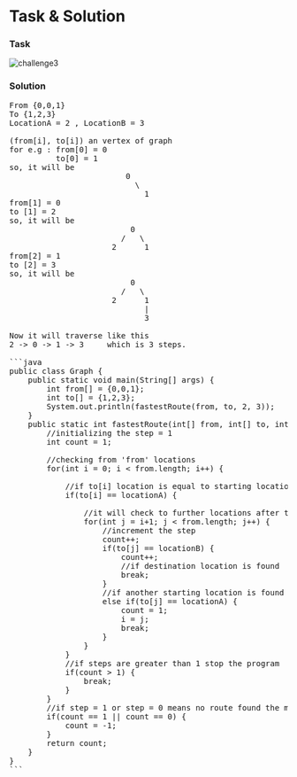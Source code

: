 # Task & Solution

### Task
![challenge3](https://user-images.githubusercontent.com/57875037/76688093-ffd40a00-6629-11ea-887a-c3dad4ada30e.png)

### Solution
<pre>
From {0,0,1}    
To {1,2,3}
LocationA = 2 , LocationB = 3 
 
(from[i], to[i]) an vertex of graph
for e.g : from[0] = 0
          to[0] = 1
so, it will be 
                         0
                           \
                             1
from[1] = 0
to [1] = 2
so, it will be 
                          0
                        /   \
                      2      1
from[2] = 1
to [2] = 3
so, it will be                       
                          0
                        /   \
                      2      1
                             |
                             3
                             
Now it will traverse like this 
2 -> 0 -> 1 -> 3     which is 3 steps.

```java
public class Graph {
    public static void main(String[] args) {
        int from[] = {0,0,1};
        int to[] = {1,2,3};
        System.out.println(fastestRoute(from, to, 2, 3));
    }
    public static int fastestRoute(int[] from, int[] to, int locationA, int locationB) {
        //initializing the step = 1
        int count = 1;
        
        //checking from 'from' locations
        for(int i = 0; i < from.length; i++) {
            
            //if to[i] location is equal to starting location that is locationA
            if(to[i] == locationA) {
                
                //it will check to further locations after the i index location and will find the destination
                for(int j = i+1; j < from.length; j++) {
                    //increment the step
                    count++;
                    if(to[j] == locationB) {
                        count++;
                        //if destination location is found
                        break;
                    }
                    //if another starting location is found it will be initialized to step because fastest route is main goal
                    else if(to[j] == locationA) {
                        count = 1;
                        i = j;
                        break;
                    }
                }
            }
            //if steps are greater than 1 stop the program
            if(count > 1) {
                break;
            }
        }
        //if step = 1 or step = 0 means no route found the make step = -1
        if(count == 1 || count == 0) {
            count = -1;
        }
        return count;
    }
}
```

